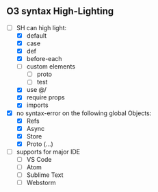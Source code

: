 ## O3 syntax High-Lighting
- [ ] SH can high light:
    - [x] default
    - [x] case
    - [x] def
    - [x] before-each
    - [ ] custom elements
        - [ ] proto
        - [ ] test
    - [x] use @/
    - [x] require props
    - [x] imports
- [x] no syntax-error on the following global Objects:
    - [x] Refs
    - [x] Async
    - [x] Store
    - [x] Proto (...)
- [ ] supports for major IDE
    - [ ] VS Code
    - [ ] Atom
    - [ ] Sublime Text
    - [ ] Webstorm